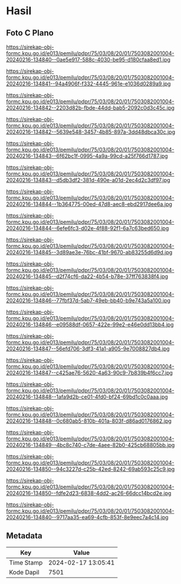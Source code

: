 # Hasil

## Foto C Plano

https://sirekap-obj-formc.kpu.go.id/e013/pemilu/pdpr/75/03/08/20/01/7503082001004-20240216-134840--0ae5e917-588c-4030-be95-d180cfaa8ed1.jpg

https://sirekap-obj-formc.kpu.go.id/e013/pemilu/pdpr/75/03/08/20/01/7503082001004-20240216-134841--94a4906f-f332-4445-961e-e1036d0289a9.jpg

https://sirekap-obj-formc.kpu.go.id/e013/pemilu/pdpr/75/03/08/20/01/7503082001004-20240216-134842--2203d82b-fbde-44dd-bab5-2092c0d3c45c.jpg

https://sirekap-obj-formc.kpu.go.id/e013/pemilu/pdpr/75/03/08/20/01/7503082001004-20240216-134842--5639e548-3457-4b85-897a-3dd48dbca30c.jpg

https://sirekap-obj-formc.kpu.go.id/e013/pemilu/pdpr/75/03/08/20/01/7503082001004-20240216-134843--6f62bc1f-0995-4a9a-99cd-a25f766d1787.jpg

https://sirekap-obj-formc.kpu.go.id/e013/pemilu/pdpr/75/03/08/20/01/7503082001004-20240216-134843--d5db3df2-381d-490e-a01d-2ec4d2c3df97.jpg

https://sirekap-obj-formc.kpu.go.id/e013/pemilu/pdpr/75/03/08/20/01/7503082001004-20240216-134844--1b364775-00ed-47d8-aec8-ebd2917dee6a.jpg

https://sirekap-obj-formc.kpu.go.id/e013/pemilu/pdpr/75/03/08/20/01/7503082001004-20240216-134844--6efe6fc3-d02e-4f88-92f1-6a7c63bed650.jpg

https://sirekap-obj-formc.kpu.go.id/e013/pemilu/pdpr/75/03/08/20/01/7503082001004-20240216-134845--3d89ae3e-76bc-41bf-9670-ab83255d6d9d.jpg

https://sirekap-obj-formc.kpu.go.id/e013/pemilu/pdpr/75/03/08/20/01/7503082001004-20240216-134845--d2f74cf6-da22-4b54-b78e-37ff763838f4.jpg

https://sirekap-obj-formc.kpu.go.id/e013/pemilu/pdpr/75/03/08/20/01/7503082001004-20240216-134846--77fbf37d-5ab7-49eb-bb40-b9e743a5a100.jpg

https://sirekap-obj-formc.kpu.go.id/e013/pemilu/pdpr/75/03/08/20/01/7503082001004-20240216-134846--e09588df-0657-422e-99e2-e46e0dd13bb4.jpg

https://sirekap-obj-formc.kpu.go.id/e013/pemilu/pdpr/75/03/08/20/01/7503082001004-20240216-134847--56efd706-3df3-41a1-a905-9e7008827db4.jpg

https://sirekap-obj-formc.kpu.go.id/e013/pemilu/pdpr/75/03/08/20/01/7503082001004-20240216-134847--c425ae76-5620-4a63-90c9-7b839b4f6cc7.jpg

https://sirekap-obj-formc.kpu.go.id/e013/pemilu/pdpr/75/03/08/20/01/7503082001004-20240216-134848--1afa9d2b-ce01-4fd0-bf24-69bd1c0c0aaa.jpg

https://sirekap-obj-formc.kpu.go.id/e013/pemilu/pdpr/75/03/08/20/01/7503082001004-20240216-134848--0c680ab5-810b-401a-803f-d86ad0176862.jpg

https://sirekap-obj-formc.kpu.go.id/e013/pemilu/pdpr/75/03/08/20/01/7503082001004-20240216-134849--4bc8c740-c7de-4aee-82b0-425cb68805bb.jpg

https://sirekap-obj-formc.kpu.go.id/e013/pemilu/pdpr/75/03/08/20/01/7503082001004-20240216-134850--94c3227d-c25b-42ed-8242-69ab593c25c9.jpg

https://sirekap-obj-formc.kpu.go.id/e013/pemilu/pdpr/75/03/08/20/01/7503082001004-20240216-134850--fdfe2d23-6838-4dd2-ac26-66dcc14bcd2e.jpg

https://sirekap-obj-formc.kpu.go.id/e013/pemilu/pdpr/75/03/08/20/01/7503082001004-20240216-134840--9717aa35-ea69-4cfb-853f-8e9eec7a4c14.jpg


## Metadata

| Key        | Value               |
| ---------- | ------------------- |
| Time Stamp | 2024-02-17 13:05:41 |
| Kode Dapil | 7501                |



